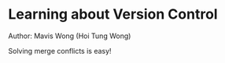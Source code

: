 # Learning about Version Control
Author: Mavis Wong (Hoi Tung Wong)

Solving merge conflicts is easy!
